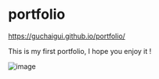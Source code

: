 # portfolio

https://guchaigui.github.io/portfolio/

This is my first portfolio, I hope you enjoy it !

![image](https://user-images.githubusercontent.com/76016204/137942266-e519e188-b041-4546-8e21-782f3f80097c.png)

